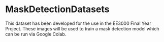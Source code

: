 # MaskDetectionDatasets
This dataset has been developed for the use in the EE3000 Final Year Project. These images will be used to train a mask detection model which can be run via Google Colab. 
